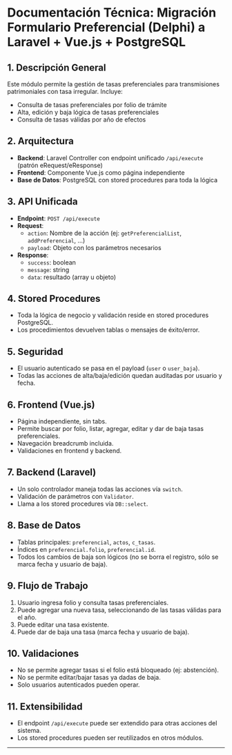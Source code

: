 # Documentación Técnica: Migración Formulario Preferencial (Delphi) a Laravel + Vue.js + PostgreSQL

## 1. Descripción General
Este módulo permite la gestión de tasas preferenciales para transmisiones patrimoniales con tasa irregular. Incluye:
- Consulta de tasas preferenciales por folio de trámite
- Alta, edición y baja lógica de tasas preferenciales
- Consulta de tasas válidas por año de efectos

## 2. Arquitectura
- **Backend**: Laravel Controller con endpoint unificado `/api/execute` (patrón eRequest/eResponse)
- **Frontend**: Componente Vue.js como página independiente
- **Base de Datos**: PostgreSQL con stored procedures para toda la lógica

## 3. API Unificada
- **Endpoint**: `POST /api/execute`
- **Request**:
  - `action`: Nombre de la acción (ej: `getPreferencialList`, `addPreferencial`, ...)
  - `payload`: Objeto con los parámetros necesarios
- **Response**:
  - `success`: boolean
  - `message`: string
  - `data`: resultado (array u objeto)

## 4. Stored Procedures
- Toda la lógica de negocio y validación reside en stored procedures PostgreSQL.
- Los procedimientos devuelven tablas o mensajes de éxito/error.

## 5. Seguridad
- El usuario autenticado se pasa en el payload (`user` o `user_baja`).
- Todas las acciones de alta/baja/edición quedan auditadas por usuario y fecha.

## 6. Frontend (Vue.js)
- Página independiente, sin tabs.
- Permite buscar por folio, listar, agregar, editar y dar de baja tasas preferenciales.
- Navegación breadcrumb incluida.
- Validaciones en frontend y backend.

## 7. Backend (Laravel)
- Un solo controlador maneja todas las acciones vía `switch`.
- Validación de parámetros con `Validator`.
- Llama a los stored procedures vía `DB::select`.

## 8. Base de Datos
- Tablas principales: `preferencial`, `actos`, `c_tasas`.
- Índices en `preferencial.folio`, `preferencial.id`.
- Todos los cambios de baja son lógicos (no se borra el registro, sólo se marca fecha y usuario de baja).

## 9. Flujo de Trabajo
1. Usuario ingresa folio y consulta tasas preferenciales.
2. Puede agregar una nueva tasa, seleccionando de las tasas válidas para el año.
3. Puede editar una tasa existente.
4. Puede dar de baja una tasa (marca fecha y usuario de baja).

## 10. Validaciones
- No se permite agregar tasas si el folio está bloqueado (ej: abstención).
- No se permite editar/bajar tasas ya dadas de baja.
- Solo usuarios autenticados pueden operar.

## 11. Extensibilidad
- El endpoint `/api/execute` puede ser extendido para otras acciones del sistema.
- Los stored procedures pueden ser reutilizados en otros módulos.

---
